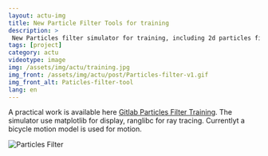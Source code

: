 ```yaml
---
layout: actu-img
title: New Particle Filter Tools for training
description: > 
 New Particles filter simulator for training, including 2d particles filter, parameter cusomization, ray tracing
tags: [project]
category: actu
videotype: image
img: /assets/img/actu/training.jpg
img_front: /assets/img/actu/post/Particles-filter-v1.gif
img_front_alt: Paticles-filter-tool
lang: en
---
```

A practical work is available here [Gitlab Particles Filter Training](https://gitlab.com/js-ros-training/particles_filter_simulator_student).
The simulator use matplotlib for display, ranglibc for ray tracing. Currentlyt a bicycle motion model is used for motion.

![Particles Filter](/assets/img/actu/post/Particles-filter-full-v2.gif "Particles Filter Simulator")
